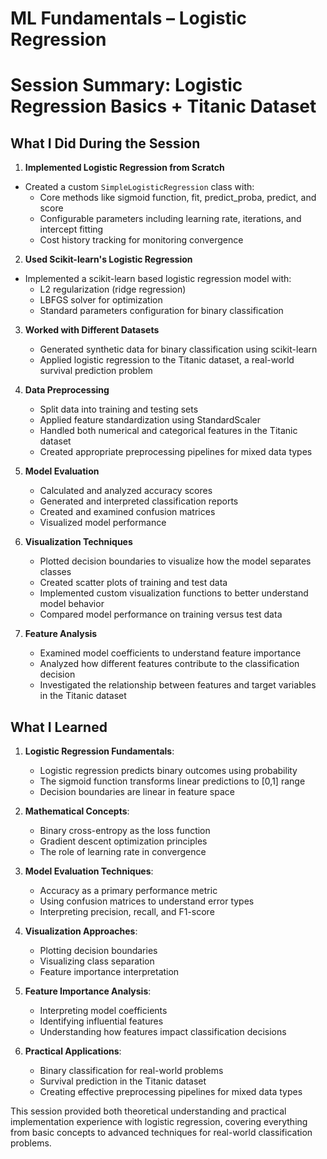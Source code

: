 # ML Fundamentals – Logistic Regression 

# Session Summary: Logistic Regression Basics + Titanic Dataset

## What I Did During the Session

1. **Implemented Logistic Regression from Scratch**
  - Created a custom `SimpleLogisticRegression` class with:
    - Core methods like sigmoid function, fit, predict_proba, predict, and score
    - Configurable parameters including learning rate, iterations, and intercept fitting
    - Cost history tracking for monitoring convergence

2. **Used Scikit-learn's Logistic Regression**
  - Implemented a scikit-learn based logistic regression model with:
    - L2 regularization (ridge regression)
    - LBFGS solver for optimization
    - Standard parameters configuration for binary classification

3. **Worked with Different Datasets**
   - Generated synthetic data for binary classification using scikit-learn
   - Applied logistic regression to the Titanic dataset, a real-world survival prediction problem

4. **Data Preprocessing**
   - Split data into training and testing sets
   - Applied feature standardization using StandardScaler
   - Handled both numerical and categorical features in the Titanic dataset
   - Created appropriate preprocessing pipelines for mixed data types

5. **Model Evaluation**
   - Calculated and analyzed accuracy scores
   - Generated and interpreted classification reports
   - Created and examined confusion matrices
   - Visualized model performance

6. **Visualization Techniques**
   - Plotted decision boundaries to visualize how the model separates classes
   - Created scatter plots of training and test data
   - Implemented custom visualization functions to better understand model behavior
   - Compared model performance on training versus test data

7. **Feature Analysis**
   - Examined model coefficients to understand feature importance
   - Analyzed how different features contribute to the classification decision
   - Investigated the relationship between features and target variables in the Titanic dataset

## What I Learned
1. **Logistic Regression Fundamentals**:
    - Logistic regression predicts binary outcomes using probability
    - The sigmoid function transforms linear predictions to [0,1] range
    - Decision boundaries are linear in feature space

2. **Mathematical Concepts**:
    - Binary cross-entropy as the loss function
    - Gradient descent optimization principles
    - The role of learning rate in convergence

3. **Model Evaluation Techniques**:
    - Accuracy as a primary performance metric
    - Using confusion matrices to understand error types
    - Interpreting precision, recall, and F1-score

4. **Visualization Approaches**:
    - Plotting decision boundaries
    - Visualizing class separation
    - Feature importance interpretation

5. **Feature Importance Analysis**:
    - Interpreting model coefficients
    - Identifying influential features
    - Understanding how features impact classification decisions

6. **Practical Applications**:
    - Binary classification for real-world problems
    - Survival prediction in the Titanic dataset
    - Creating effective preprocessing pipelines for mixed data types

This session provided both theoretical understanding and practical implementation experience with logistic regression, covering everything from basic concepts to advanced techniques for real-world classification problems.
